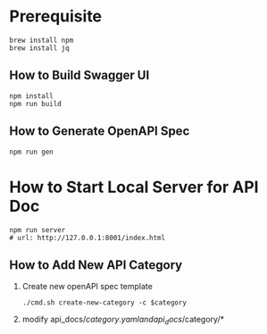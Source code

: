 # Prerequisite
```
brew install npm
brew install jq
```

## How to Build Swagger UI
```
npm install
npm run build
```

## How to Generate OpenAPI Spec
```
npm run gen
```

# How to Start Local Server for API Doc
```
npm run server
# url: http://127.0.0.1:8001/index.html
```


## How to Add New API Category
1. Create new openAPI spec template
    ```
    ./cmd.sh create-new-category -c $category
    ```
3. modify api_docs/$category.yaml and api_docs/$category/*
